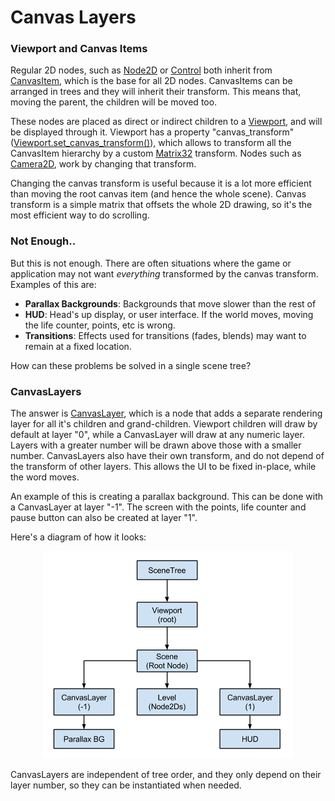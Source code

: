 # Canvas Layers

### Viewport and Canvas Items

Regular 2D nodes, such as [Node2D](class_node2d) or [Control](class_control) both inherit from [CanvasItem](class_canvasitem), which is the base for all 2D nodes. CanvasItems can be arranged in trees and they will inherit their transform. This means that, moving the parent, the children will be moved too.

These nodes are placed as direct or indirect children to a [Viewport](class_viewport), and will be displayed through it. 
Viewport has a property "canvas_transform" ([Viewport.set_canvas_transform()](class_viewport#set_canvas_transform)), which allows to transform all the CanvasItem hierarchy by a custom [Matrix32](class_matrix32) transform. Nodes such as [Camera2D](class_camera2d), work by changing that transform.

Changing the canvas transform is useful because it is a lot more efficient than moving the root canvas item (and hence the whole scene). Canvas transform is a simple matrix that offsets the whole 2D drawing, so it's the most efficient way to do scrolling.

### Not Enough..

But this is not enough. There are often situations where the game or application may not want _everything_ transformed by the canvas transform. Examples of this are:

* **Parallax Backgrounds**: Backgrounds that move slower than the rest of
* **HUD**: Head's up display, or user interface. If the world moves, moving the life counter, points, etc is wrong.
* **Transitions**: Effects used for transitions (fades, blends) may want to remain at a fixed location.

How can these problems be solved in a single scene tree?

### CanvasLayers

The answer is [CanvasLayer](class_canvaslayer), which is a node that adds a separate rendering layer for all it's children and grand-children. Viewport children will draw by default at layer "0", while a CanvasLayer will draw at any numeric layer. Layers with a greater number will be drawn above those with a smaller number. CanvasLayers also have their own transform, and do not depend of the transform of other layers. This allows the UI to be fixed in-place, while the word moves.

An example of this is creating a parallax background. This can be done with a CanvasLayer at layer "-1". The screen with the points, life counter and pause button can also be created at layer "1".

Here's a diagram of how it looks: 

<p align="center"><img src="images/canvaslayers.png"></p>

CanvasLayers are independent of tree order, and they only depend on their layer number, so they can be instantiated when needed.

